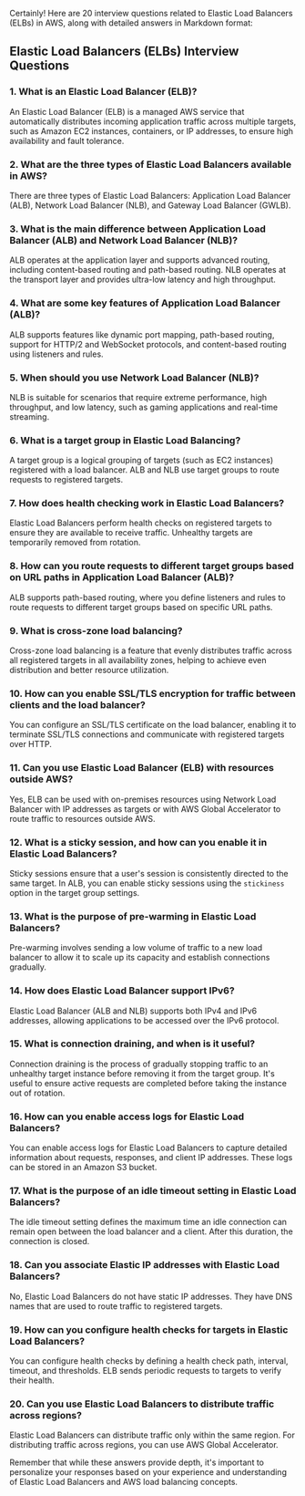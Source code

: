 Certainly! Here are 20 interview questions related to Elastic Load Balancers (ELBs) in AWS, along with detailed answers in Markdown format:

## Elastic Load Balancers (ELBs) Interview Questions

### 1. What is an Elastic Load Balancer (ELB)?
An Elastic Load Balancer (ELB) is a managed AWS service that automatically distributes incoming application traffic across multiple targets, such as Amazon EC2 instances, containers, or IP addresses, to ensure high availability and fault tolerance.

### 2. What are the three types of Elastic Load Balancers available in AWS?
There are three types of Elastic Load Balancers: Application Load Balancer (ALB), Network Load Balancer (NLB), and Gateway Load Balancer (GWLB).

### 3. What is the main difference between Application Load Balancer (ALB) and Network Load Balancer (NLB)?
ALB operates at the application layer and supports advanced routing, including content-based routing and path-based routing. NLB operates at the transport layer and provides ultra-low latency and high throughput.

### 4. What are some key features of Application Load Balancer (ALB)?
ALB supports features like dynamic port mapping, path-based routing, support for HTTP/2 and WebSocket protocols, and content-based routing using listeners and rules.

### 5. When should you use Network Load Balancer (NLB)?
NLB is suitable for scenarios that require extreme performance, high throughput, and low latency, such as gaming applications and real-time streaming.

### 6. What is a target group in Elastic Load Balancing?
A target group is a logical grouping of targets (such as EC2 instances) registered with a load balancer. ALB and NLB use target groups to route requests to registered targets.

### 7. How does health checking work in Elastic Load Balancers?
Elastic Load Balancers perform health checks on registered targets to ensure they are available to receive traffic. Unhealthy targets are temporarily removed from rotation.

### 8. How can you route requests to different target groups based on URL paths in Application Load Balancer (ALB)?
ALB supports path-based routing, where you define listeners and rules to route requests to different target groups based on specific URL paths.

### 9. What is cross-zone load balancing?
Cross-zone load balancing is a feature that evenly distributes traffic across all registered targets in all availability zones, helping to achieve even distribution and better resource utilization.

### 10. How can you enable SSL/TLS encryption for traffic between clients and the load balancer?
You can configure an SSL/TLS certificate on the load balancer, enabling it to terminate SSL/TLS connections and communicate with registered targets over HTTP.

### 11. Can you use Elastic Load Balancer (ELB) with resources outside AWS?
Yes, ELB can be used with on-premises resources using Network Load Balancer with IP addresses as targets or with AWS Global Accelerator to route traffic to resources outside AWS.

### 12. What is a sticky session, and how can you enable it in Elastic Load Balancers?
Sticky sessions ensure that a user's session is consistently directed to the same target. In ALB, you can enable sticky sessions using the `stickiness` option in the target group settings.

### 13. What is the purpose of pre-warming in Elastic Load Balancers?
Pre-warming involves sending a low volume of traffic to a new load balancer to allow it to scale up its capacity and establish connections gradually.

### 14. How does Elastic Load Balancer support IPv6?
Elastic Load Balancer (ALB and NLB) supports both IPv4 and IPv6 addresses, allowing applications to be accessed over the IPv6 protocol.

### 15. What is connection draining, and when is it useful?
Connection draining is the process of gradually stopping traffic to an unhealthy target instance before removing it from the target group. It's useful to ensure active requests are completed before taking the instance out of rotation.

### 16. How can you enable access logs for Elastic Load Balancers?
You can enable access logs for Elastic Load Balancers to capture detailed information about requests, responses, and client IP addresses. These logs can be stored in an Amazon S3 bucket.

### 17. What is the purpose of an idle timeout setting in Elastic Load Balancers?
The idle timeout setting defines the maximum time an idle connection can remain open between the load balancer and a client. After this duration, the connection is closed.

### 18. Can you associate Elastic IP addresses with Elastic Load Balancers?
No, Elastic Load Balancers do not have static IP addresses. They have DNS names that are used to route traffic to registered targets.

### 19. How can you configure health checks for targets in Elastic Load Balancers?
You can configure health checks by defining a health check path, interval, timeout, and thresholds. ELB sends periodic requests to targets to verify their health.

### 20. Can you use Elastic Load Balancers to distribute traffic across regions?
Elastic Load Balancers can distribute traffic only within the same region. For distributing traffic across regions, you can use AWS Global Accelerator.

Remember that while these answers provide depth, it's important to personalize your responses based on your experience and understanding of Elastic Load Balancers and AWS load balancing concepts.
